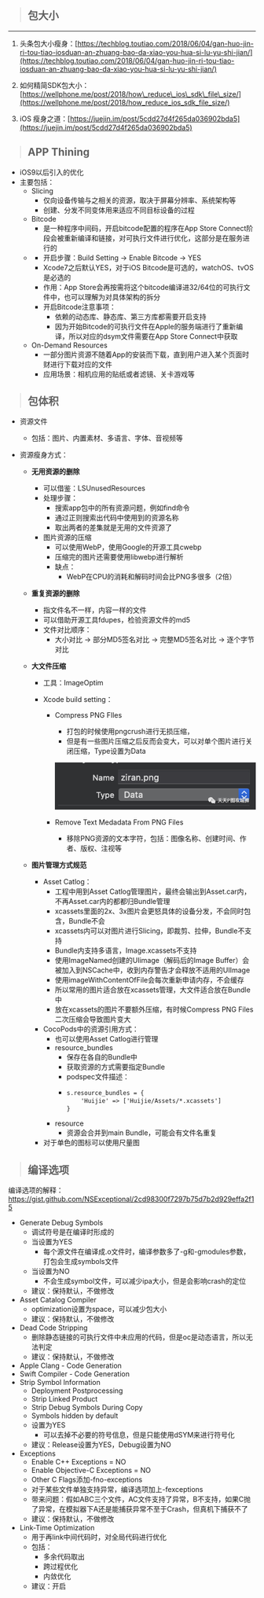 > ## 包大小

---

1. 头条包大小瘦身：[https://techblog.toutiao.com/2018/06/04/gan-huo-jin-ri-tou-tiao-iosduan-an-zhuang-bao-da-xiao-you-hua-si-lu-yu-shi-jian/](https://techblog.toutiao.com/2018/06/04/gan-huo-jin-ri-tou-tiao-iosduan-an-zhuang-bao-da-xiao-you-hua-si-lu-yu-shi-jian/)

2. 如何精简SDK包大小：[https://wellphone.me/post/2018/how\_reduce\_ios\_sdk\_file\_size/](https://wellphone.me/post/2018/how_reduce_ios_sdk_file_size/)

3. iOS 瘦身之道：[https://juejin.im/post/5cdd27d4f265da036902bda5](https://juejin.im/post/5cdd27d4f265da036902bda5)

> ## APP Thining

* iOS9以后引入的优化
* 主要包括：
  * Slicing
    * 仅向设备传输与之相关的资源，取决于屏幕分辨率、系统架构等
    * 创建、分发不同变体用来适应不同目标设备的过程
  * Bitcode
    * 是一种程序中间码，开启bitcode配置的程序在App Store Connect阶段会被重新编译和链接，对可执行文件进行优化，这部分是在服务进行的
  * * 开启步骤：Build Setting -&gt; Enable Bitcode -&gt; YES
    * Xcode7之后默认YES，对于iOS Bitcode是可选的，watchOS、tvOS是必选的
    * 作用：App Store会再按需将这个bitcode编译进32/64位的可执行文件中，也可以理解为对具体架构的拆分
    * 开启Bitcode注意事项：
      * 依赖的动态库、静态库、第三方库都需要开启支持
      * 因为开始Bitcode的可执行文件在Apple的服务端进行了重新编译，所以对应的dsym文件需要在App Store Connect中获取
  * On-Demand Resources
    * 一部分图片资源不随着App的安装而下载，直到用户进入某个页面时财进行下载对应的文件
    * 应用场景：相机应用的贴纸或者滤镜、关卡游戏等

> ## 包体积

* 资源文件
  * 包括：图片、内置素材、多语言、字体、音视频等
* 资源瘦身方式：

  * **无用资源的删除**
    * 可以借鉴：LSUnusedResources
    * 处理步骤：
      * 搜索app包中的所有资源问题，例如find命令
      * 通过正则搜索出代码中使用到的资源名称
      * 取出两者的差集就是无用的文件资源了
    * 图片资源的压缩
      * 可以使用WebP，使用Google的开源工具cwebp
      * 压缩完的图片还需要使用libwebp进行解析
      * 缺点：
        * WebP在CPU的消耗和解码时间会比PNG多很多（2倍）
  * **重复资源的删除**
    * 指文件名不一样，内容一样的文件
    * 可以借助开源工具fdupes，检验资源文件的md5
    * 文件对比顺序：
      * 大小对比 -&gt; 部分MD5签名对比 -&gt; 完整MD5签名对比 -&gt; 逐个字节对比
  * **大文件压缩**

    * 工具：ImageOptim
    * Xcode build setting：

      * Compress PNG FIles

        * 打包的时候使用pngcrush进行无损压缩，
        * 但是有一些图片压缩之后反而会变大，可以对单个图片进行关闭压缩，Type设置为Data

        ![](/assets/2019122601.png)

      * Remove Text Medadata From PNG Files

        * 移除PNG资源的文本字符，包括：图像名称、创建时间、作者、版权、注视等

  * **图片管理方式规范**

    * Asset Catlog：
      * 工程中用到Asset Catlog管理图片，最终会输出到Asset.car内，不再Asset.car内的都都归Bundle管理
      * xcassets里面的2x、3x图片会更怒具体的设备分发，不会同时包含，Bundle不会
      * xcassets内可以对图片进行Slicing，即裁剪、拉伸，Bundle不支持
      * Bundle内支持多语言，Image.xcassets不支持
      * 使用ImageNamed创建的UIimage（解码后的Image Buffer）会被加入到NSCache中，收到内存警告才会释放不适用的UIImage
      * 使用imageWithContentOfFile会每次重新申请内存，不会缓存
      * 所以常用的图片适合放在xcassets管理，大文件适合放在Bundle中
      * 放在xcassets的图片不要额外压缩，有时候Compress PNG Files二次压缩会导致图片变大
    * CocoPods中的资源引用方式：
      * 也可以使用Asset Catlog进行管理
      * resource\_bundles
        * 保存在各自的Bundle中
        * 获取资源的方式需要指定Bundle
        * podspec文件描述：
        * ```
          s.resource_bundles = {
              'Huijie' => ['Huijie/Assets/*.xcassets']
          }
          ```
      * resource
        * 资源会合并到main Bundle，可能会有文件名重复
    * 对于单色的图标可以使用尺量图

> ## 编译选项

编译选项的解释：https://gist.github.com/NSExceptional/2cd98300f7297b75d7b2d929effa2f15

- Generate Debug Symbols
  - 调试符号是在编译时形成的
  - 当设置为YES
    - 每个源文件在编译成.o文件时，编译参数多了\-g和\-gmodules参数，打包会生成symbols文件
  - 当设置为NO
    - 不会生成symbol文件，可以减少ipa大小，但是会影响crash的定位
  - 建议：保持默认，不做修改
- Asset Catalog Compiler
  - optimization设置为space，可以减少包大小
  - 建议：保持默认，不做修改
- Dead Code Stripping
  - 删除静态链接的可执行文件中未应用的代码，但是oc是动态语言，所以无法判定
  - 建议：保持默认，不做修改
- Apple Clang - Code Generation
- Swift Compiler - Code Generation
- Strip Symbol Information
  - Deployment Postprocessing 
  - Strip Linked Product 
  - Strip Debug Symbols During Copy 
  - Symbols hidden by default
  - 设置为YES
    - 可以去掉不必要的符号信息，但是只能使用dSYM来进行符号化
  - 建议：Release设置为YES，Debug设置为NO
- Exceptions
  - Enable C++ Exceptions = NO
  - Enable Objective-C Exceptions = NO
  - Other C Flags添加-fno-exceptions
  - 对于某些文件单独支持异常，编译选项加上-fexceptions
  - 带来问题：假如ABC三个文件，AC文件支持了异常，B不支持，如果C抛了异常，在模拟器下A还是能捕获异常不至于Crash，但真机下捕获不了
  - 建议：保持默认，不做修改
- Link-Time Optimization
  - 用于再link中间代码时，对全局代码进行优化
  - 包括：
    - 多余代码取出
    - 跨过程优化
    - 内敛优化
  - 建议：开启  
  


